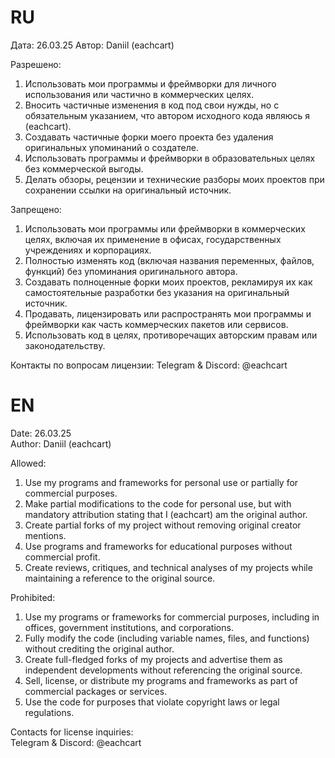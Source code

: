 # RU
Дата: 26.03.25 
Автор: Daniil (eachcart)

Разрешено:

1. Использовать мои программы и фреймворки для личного использования или частично в коммерческих целях.  
2. Вносить частичные изменения в код под свои нужды, но с обязательным указанием, что автором исходного кода являюсь я (eachcart).  
3. Создавать частичные форки моего проекта без удаления оригинальных упоминаний о создателе.  
4. Использовать программы и фреймворки в образовательных целях без коммерческой выгоды.  
5. Делать обзоры, рецензии и технические разборы моих проектов при сохранении ссылки на оригинальный источник.  

Запрещено:

1. Использовать мои программы или фреймворки в коммерческих целях, включая их применение в офисах, государственных учреждениях и корпорациях.  
2. Полностью изменять код (включая названия переменных, файлов, функций) без упоминания оригинального автора.  
3. Создавать полноценные форки моих проектов, рекламируя их как самостоятельные разработки без указания на оригинальный источник.  
4. Продавать, лицензировать или распространять мои программы и фреймворки как часть коммерческих пакетов или сервисов.  
5. Использовать код в целях, противоречащих авторским правам или законодательству.  

Контакты по вопросам лицензии:
Telegram & Discord: @eachcart  

# EN
Date: 26.03.25  
Author: Daniil (eachcart)  

Allowed:  

1. Use my programs and frameworks for personal use or partially for commercial purposes.  
2. Make partial modifications to the code for personal use, but with mandatory attribution stating that I (eachcart) am the original author.  
3. Create partial forks of my project without removing original creator mentions.  
4. Use programs and frameworks for educational purposes without commercial profit.  
5. Create reviews, critiques, and technical analyses of my projects while maintaining a reference to the original source.  

Prohibited:  

1. Use my programs or frameworks for commercial purposes, including in offices, government institutions, and corporations.  
2. Fully modify the code (including variable names, files, and functions) without crediting the original author.  
3. Create full-fledged forks of my projects and advertise them as independent developments without referencing the original source.  
4. Sell, license, or distribute my programs and frameworks as part of commercial packages or services.  
5. Use the code for purposes that violate copyright laws or legal regulations.  

Contacts for license inquiries:  
Telegram & Discord: @eachcart
